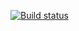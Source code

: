 [![Build status](https://ci.appveyor.com/api/projects/status/xuknc9ruou0p5eyl/branch/main?svg=true)](https://ci.appveyor.com/project/Lgvju/hw1-2-auto-qa63/branch/main)

